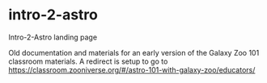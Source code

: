 # intro-2-astro
Intro-2-Astro landing page

Old documentation and materials for an early version of the Galaxy Zoo 101 classroom materials. A redirect is setup to go to https://classroom.zooniverse.org/#/astro-101-with-galaxy-zoo/educators/
